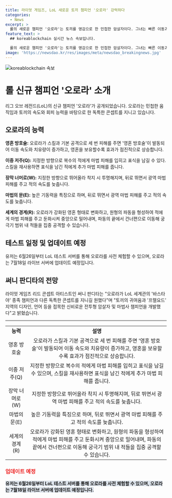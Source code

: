```yaml
---
title: 라이엇 게임즈, LoL 새로운 토끼 챔피언 '오로라' 강력하다
categories:
  - News
excerpt: >
  롤의 새로운 챔피언 '오로라'는 토끼를 영감으로 한 민첩한 암살자이다. 그녀는 빠른 이동과 소규모 교전을 위한 능력을 갖추고 있으며, 스킬과 기본 공격으로 피해를 입히면 이동 속도와 치유량이 증가하는 '영혼 방호술'을 발동한다. 또한 표식을 남기고 추가 피해를 주는 스킬을 가지고 있으며, 높은 기동력과 궁극기로 광역 공격이 가능하다. 유저들은 6월 26일부터 새로운 챔피언 오로라를 체험할 수 있으며, 7월 18일에는 라이브 서버에 업데이트될 예정이다.
feature_text: >
  ## koreablockchain 실시간 뉴스 속보입니다.

  롤의 새로운 챔피언 '오로라'는 토끼를 영감으로 한 민첩한 암살자이다. 그녀는 빠른 이동과 소규모 교전을 위한 능력을 갖추고 있으며, 스킬과 기본 공격으로 피해를 입히면 이동 속도와 치유량이 증가하는 '영혼 방호술'을 발동한다. 또한 표식을 남기고 추가 피해를 주는 스킬을 가지고 있으며, 높은 기동력과 궁극기로 광역 공격이 가능하다. 유저들은 6월 26일부터 새로운 챔피언 오로라를 체험할 수 있으며, 7월 18일에는 라이브 서버에 업데이트될 예정이다.
image: 'https://newsdao.kr/res/images/meta/newsdao_breakingnews.jpg'
---
```


<p><img src="https://newsdao.kr/res/images/meta/newsdao_breakingnews.jpg" alt="koreablockchain 속보" /></p>

<h1>롤 신규 챔피언 '오로라' 소개</h1>

<p data-ke-size="size16">리그 오브 레전드(LoL)의 신규 챔피언 '오로라'가 공개되었습니다. 오로라는 민첩한 움직임과 토끼의 속도와 회피 능력을 바탕으로 한 독특한 콘셉트를 지니고 있습니다.</p>

<h2>오로라의 능력</h2>

<p data-ke-size="size16"><b>영혼 방호술:</b> 오로라가 스킬과 기본 공격으로 세 번 피해를 주면 '영혼 방호술'이 발동되어 이동 속도와 치유량이 증가하고, 영혼을 보유할수록 효과가 점진적으로 상승합니다.</p>

<p data-ke-size="size16"><b>이중 저주(Q):</b> 지정한 방향으로 복수의 적에게 마법 피해를 입히고 표식을 남길 수 있다. 스킬을 재사용하면 표식을 남긴 적에게 추가 마법 피해를 줍니다.</p>

<p data-ke-size="size16"><b>장막 너머로(W):</b> 지정한 방향으로 뛰어올라 착지 시 투명해지며, 뒤로 뛰면서 광역 마법 피해를 주고 적의 속도를 늦춥니다.</p>

<p data-ke-size="size16"><b>마법의 문(E):</b> 높은 기동력을 특징으로 하며, 뒤로 뛰면서 광역 마법 피해를 주고 적의 속도를 늦춥니다.</p>

<p data-ke-size="size16"><b>세계의 경계(R):</b> 오로라가 강화된 영혼 형태로 변화하고, 원형의 파동을 형성하여 적에게 마법 피해를 주고 둔화시켜 중앙으로 밀어내며, 파동의 끝에서 건너편으로 이동해 궁극기 범위 내 적들을 집중 공격할 수 있습니다.</p>

<h2>테스트 일정 및 업데이트 예정</h2>

<p data-ke-size="size16">유저는 6월26일부터 LoL 테스트 서버를 통해 오로라를 사전 체험할 수 있으며, 오로라는 7월18일 라이브 서버에 업데이트 예정입니다.</p>

<h2>써니 판디타의 전망</h2>

<p data-ke-size="size16">라이엇 게임즈 리드 콘셉트 아티스트인 써니 판디타는 "오로라가 LoL 세계관의 '바스타야' 종족 챔피언과 다른 독특한 콘셉트를 지니길 원했다"며 "토끼의 귀여움과 '프렐요드' 지역의 디자인, 언어 등을 접목한 신비로운 전투형 암살자 및 마법사 챔피언을 개발했다"고 밝혔습니다.</p>

<hr>

<table>
  <tr>
    <td style="text-align: center; height: 17px;"><b>능력</b></td>
    <td style="text-align: center; height: 17px;"><b>설명</b></td>
  </tr>
  <tr>
    <td style="text-align: center; height: 17px;">영혼 방호술</td>
    <td style="text-align: center; height: 17px;">오로라가 스킬과 기본 공격으로 세 번 피해를 주면 '영혼 방호술'이 발동되어 이동 속도와 치유량이 증가하고, 영혼을 보유할수록 효과가 점진적으로 상승합니다.</td>
  </tr>
  <tr>
    <td style="text-align: center; height: 17px;">이중 저주(Q)</td>
    <td style="text-align: center; height: 17px;">지정한 방향으로 복수의 적에게 마법 피해를 입히고 표식을 남길 수 있으며, 스킬을 재사용하면 표식을 남긴 적에게 추가 마법 피해를 줍니다.</td>
  </tr>
  <tr>
    <td style="text-align: center; height: 17px;">장막 너머로(W)</td>
    <td style="text-align: center; height: 17px;">지정한 방향으로 뛰어올라 착지 시 투명해지며, 뒤로 뛰면서 광역 마법 피해를 주고 적의 속도를 늦춥니다.</td>
  </tr>
  <tr>
    <td style="text-align: center; height: 17px;">마법의 문(E)</td>
    <td style="text-align: center; height: 17px;">높은 기동력을 특징으로 하며, 뒤로 뛰면서 광역 마법 피해를 주고 적의 속도를 늦춥니다.</td>
  </tr>
  <tr>
    <td style="text-align: center; height: 17px;">세계의 경계(R)</td>
    <td style="text-align: center; height: 17px;">오로라가 강화된 영혼 형태로 변화하고, 원형의 파동을 형성하여 적에게 마법 피해를 주고 둔화시켜 중앙으로 밀어내며, 파동의 끝에서 건너편으로 이동해 궁극기 범위 내 적들을 집중 공격할 수 있습니다.</td>
  </tr>
</table>

<h3><b><span style="color: #ee2323;">업데이트 예정</span></b></h3>

<p data-ke-size="size16"><b><span style="background-color: #21538527;">유저는 6월26일부터 LoL 테스트 서버를 통해 오로라를 사전 체험할 수 있으며, 오로라는 7월18일 라이브 서버에 업데이트 예정입니다.</span></b></p>

